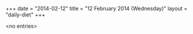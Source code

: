 +++
date = "2014-02-12"
title = "12 February 2014 (Wednesday)"
layout = "daily-diet"
+++


\<no entries\>

